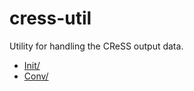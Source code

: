 # cress-util
Utility for handling the CReSS output data.

* [Init/](https://cress-nagoya.github.io/cress-util/Init/)
* [Conv/](https://cress-nagoya.github.io/cress-util/Conv/)
